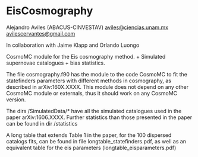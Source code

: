 # EisCosmography

Alejandro Aviles 
(ABACUS-CINVESTAV)
aviles@ciencias.unam.mx
avilescervantes@gmail.com

In collaboration with Jaime Klapp and Orlando Luongo


CosmoMC module for the Eis cosmography method. + Simulated supernovae catalogues + bias statistics. 

The file cosmography.f90 has the module to the code CosmoMC to fit the statefinders parameters with different methods in cosmography, as described in arXiv:160X.XXXX. This module does not depend on any other CosmoMC module or externals, thus it should work on any CosmoMC version.

The dirs /SimulatedData/* have all the simulated catalogues used in the paper arXiv:1606.XXXX. Further statistics than those presented in the paper can be found in dir /statistics

A long table that extends Table 1 in the paper, for the 100 dispersed catalogs fits, can be found in file longtable_statefinders.pdf, as well as an equivalent table for the eis parameters (longtable_eisparameters.pdf)
